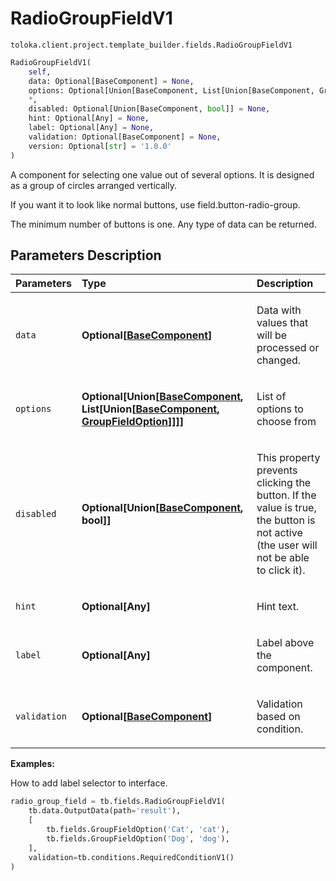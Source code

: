 # RadioGroupFieldV1
`toloka.client.project.template_builder.fields.RadioGroupFieldV1`

```python
RadioGroupFieldV1(
    self,
    data: Optional[BaseComponent] = None,
    options: Optional[Union[BaseComponent, List[Union[BaseComponent, GroupFieldOption]]]] = None,
    *,
    disabled: Optional[Union[BaseComponent, bool]] = None,
    hint: Optional[Any] = None,
    label: Optional[Any] = None,
    validation: Optional[BaseComponent] = None,
    version: Optional[str] = '1.0.0'
)
```

A component for selecting one value out of several options. It is designed as a group of circles arranged vertically.


If you want it to look like normal buttons, use field.button-radio-group.

The minimum number of buttons is one. Any type of data can be returned.

## Parameters Description

| Parameters | Type | Description |
| :----------| :----| :-----------|
`data`|**Optional\[[BaseComponent](toloka.client.project.template_builder.base.BaseComponent.md)\]**|<p>Data with values that will be processed or changed.</p>
`options`|**Optional\[Union\[[BaseComponent](toloka.client.project.template_builder.base.BaseComponent.md), List\[Union\[[BaseComponent](toloka.client.project.template_builder.base.BaseComponent.md), [GroupFieldOption](toloka.client.project.template_builder.fields.GroupFieldOption.md)\]\]\]\]**|<p>List of options to choose from</p>
`disabled`|**Optional\[Union\[[BaseComponent](toloka.client.project.template_builder.base.BaseComponent.md), bool\]\]**|<p>This property prevents clicking the button. If the value is true, the button is not active (the user will not be able to click it).</p>
`hint`|**Optional\[Any\]**|<p>Hint text.</p>
`label`|**Optional\[Any\]**|<p>Label above the component.</p>
`validation`|**Optional\[[BaseComponent](toloka.client.project.template_builder.base.BaseComponent.md)\]**|<p>Validation based on condition.</p>

**Examples:**

How to add label selector to interface.

```python
radio_group_field = tb.fields.RadioGroupFieldV1(
    tb.data.OutputData(path='result'),
    [
        tb.fields.GroupFieldOption('Cat', 'cat'),
        tb.fields.GroupFieldOption('Dog', 'dog'),
    ],
    validation=tb.conditions.RequiredConditionV1()
)
```
